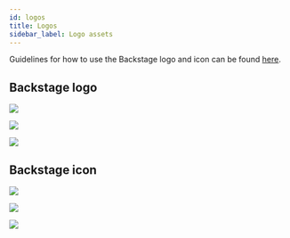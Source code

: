 ```yaml
---
id: logos
title: Logos
sidebar_label: Logo assets
---
```


Guidelines for how to use the Backstage logo and icon can be found
[here](/logo_assets/Backstage_Identity_Assets_Overview.pdf).

## Backstage logo

[![](/logo_assets/svg/Logo_White.svg)](/logo_assets/svg/Logo_White.svg)

[![](/logo_assets/svg/Logo_Teal.svg)](/logo_assets/svg/Logo_Teal.svg)

[![](/logo_assets/svg/Logo_Black.svg)](/logo_assets/svg/Logo_Black.svg)

## Backstage icon

[![](/logo_assets/svg/Icon_White.svg)](/logo_assets/svg/Icon_White.svg)

[![](/logo_assets/svg/Icon_Teal.svg)](/logo_assets/svg/Icon_Teal.svg)

[![](/logo_assets/svg/Icon_Gradient.svg)](/logo_assets/svg/Icon_Gradient.svg)
